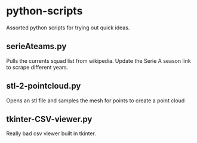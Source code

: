# python-scripts
Assorted python scripts for trying out quick ideas.


## serieAteams.py 
Pulls the currents squad list from wikipedia. Update the Serie A season link 
to scrape different years.
 
 ## stl-2-pointcloud.py
 Opens an stl file and samples the mesh for points to create a point cloud

 ## tkinter-CSV-viewer.py
 Really bad csv viewer built in tkinter.

